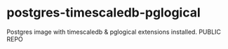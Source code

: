 # postgres-timescaledb-pglogical
Postgres image with timescaledb &amp; pglogical extensions installed. PUBLIC REPO
